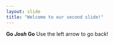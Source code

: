 ```yaml
---
layout: slide
title: "Welcome to our second slide!"
---
```

__Go *Josh* Go__
Use the left arrow to go back!
